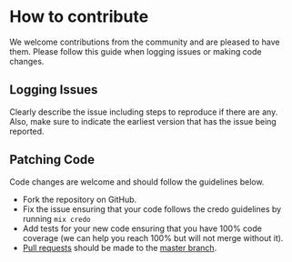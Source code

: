 # How to contribute
We welcome contributions from the community and are pleased to have them.  Please follow this guide when logging issues or making code changes.

## Logging Issues
Clearly describe the issue including steps to reproduce if there are any.  Also, make sure to indicate the earliest version that has the issue being reported.

## Patching Code
Code changes are welcome and should follow the guidelines below.

* Fork the repository on GitHub.
* Fix the issue ensuring that your code follows the credo guidelines by running `mix credo`
* Add tests for your new code ensuring that you have 100% code coverage (we can help you reach 100% but will not merge without it).
* [Pull requests](http://help.github.com/send-pull-requests/) should be made to the [master branch](https://github.com/bespiral/eosrpc-elixir-wrapper/tree/master).

